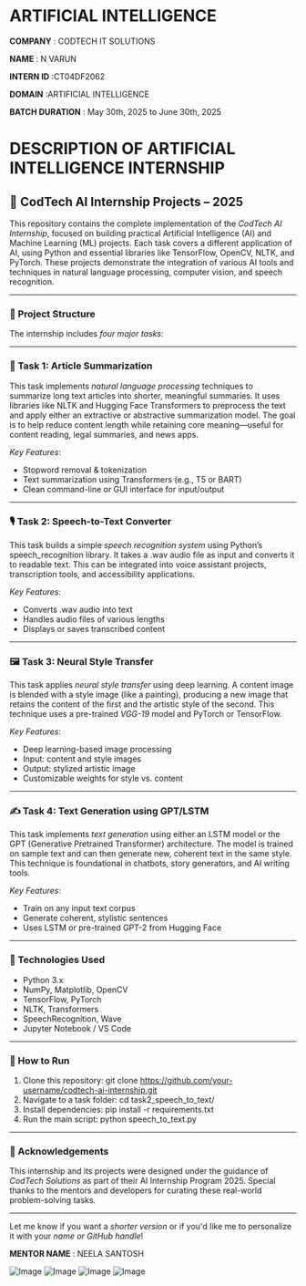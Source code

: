 # ARTIFICIAL INTELLIGENCE 

**COMPANY** : CODTECH IT SOLUTIONS

**NAME** : N VARUN

**INTERN ID** :CT04DF2062

**DOMAIN** :ARTIFICIAL INTELLIGENCE

**BATCH DURATION** : May 30th, 2025 to June 30th, 2025

# DESCRIPTION OF ARTIFICIAL INTELLIGENCE INTERNSHIP

## 💼 CodTech AI Internship Projects – 2025

This repository contains the complete implementation of the *CodTech AI Internship*, focused on building practical Artificial Intelligence (AI) and Machine Learning (ML) projects. Each task covers a different application of AI, using Python and essential libraries like TensorFlow, OpenCV, NLTK, and PyTorch. These projects demonstrate the integration of various AI tools and techniques in natural language processing, computer vision, and speech recognition.

---

### 🔧 Project Structure

The internship includes *four major tasks*:

---

### 📄 Task 1: Article Summarization

This task implements *natural language processing* techniques to summarize long text articles into shorter, meaningful summaries. It uses libraries like NLTK and Hugging Face Transformers to preprocess the text and apply either an extractive or abstractive summarization model. The goal is to help reduce content length while retaining core meaning—useful for content reading, legal summaries, and news apps.

*Key Features*:

* Stopword removal & tokenization
* Text summarization using Transformers (e.g., T5 or BART)
* Clean command-line or GUI interface for input/output

---

### 🎙 Task 2: Speech-to-Text Converter

This task builds a simple *speech recognition system* using Python’s speech_recognition library. It takes a .wav audio file as input and converts it to readable text. This can be integrated into voice assistant projects, transcription tools, and accessibility applications.

*Key Features*:

* Converts .wav audio into text
* Handles audio files of various lengths
* Displays or saves transcribed content

---

### 🖼 Task 3: Neural Style Transfer

This task applies *neural style transfer* using deep learning. A content image is blended with a style image (like a painting), producing a new image that retains the content of the first and the artistic style of the second. This technique uses a pre-trained *VGG-19* model and PyTorch or TensorFlow.

*Key Features*:

* Deep learning-based image processing
* Input: content and style images
* Output: stylized artistic image
* Customizable weights for style vs. content

---

### ✍ Task 4: Text Generation using GPT/LSTM

This task implements *text generation* using either an LSTM model or the GPT (Generative Pretrained Transformer) architecture. The model is trained on sample text and can then generate new, coherent text in the same style. This technique is foundational in chatbots, story generators, and AI writing tools.

*Key Features*:

* Train on any input text corpus
* Generate coherent, stylistic sentences
* Uses LSTM or pre-trained GPT-2 from Hugging Face

---

### 🧰 Technologies Used

* Python 3.x
* NumPy, Matplotlib, OpenCV
* TensorFlow, PyTorch
* NLTK, Transformers
* SpeechRecognition, Wave
* Jupyter Notebook / VS Code

---

### 📌 How to Run

1. Clone this repository:
   git clone https://github.com/your-username/codtech-ai-internship.git
2. Navigate to a task folder:
   cd task2_speech_to_text/
3. Install dependencies:
   pip install -r requirements.txt
4. Run the main script:
   python speech_to_text.py

---

### 🙌 Acknowledgements

This internship and its projects were designed under the guidance of *CodTech Solutions* as part of their AI Internship Program 2025. Special thanks to the mentors and developers for curating these real-world problem-solving tasks.

---

Let me know if you want a *shorter version* or if you'd like me to personalize it with your *name or GitHub handle*!


**MENTOR NAME** : NEELA SANTOSH

![Image](https://github.com/user-attachments/assets/f23b0aa1-e3dd-4903-859d-b1aa3a194c77)
![Image](https://github.com/user-attachments/assets/a43e82b2-a753-4397-943a-daf4f22eecf1)
![Image](https://github.com/user-attachments/assets/33f1e116-6705-4ea4-8d37-c1d5e4ff24c1)
![Image](https://github.com/user-attachments/assets/d0ad4d4c-8f09-4916-b24f-eb089352f5f8)
